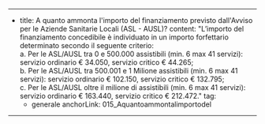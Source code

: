 ---
  - title: A quanto ammonta l'importo del finanziamento previsto dall'Avviso per le Aziende Sanitarie Locali (ASL - AUSL)?
    content: "L’importo del finanziamento concedibile è individuato in un importo forfettario determinato secondo il seguente criterio:<br> a. Per le ASL/AUSL tra 0 e 500.000 assistibili (min. 6 max 41 servizi): servizio ordinario € 34.050, servizio critico € 44.265;<br> b. Per le ASL/AUSL tra 500.001 e 1 Milione assistibili (min. 6 max 41 servizi): servizio ordinario € 102.150, servizio critico € 132.795; <br> c. Per le ASL/AUSL oltre il milione di assistibili (min. 6 max 41 servizi): servizio ordinario € 163.440, servizio critico € 212.472."
    tag:
      - generale
    anchorLink: 015_Aquantoammontalimportodel
---